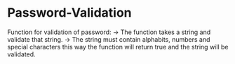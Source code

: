 # Password-Validation
Function for validation of password:
    -> The function takes a string and validate that string.
    -> The string must contain alphabits, numbers and special characters this way the function will return true and the string will be validated.
